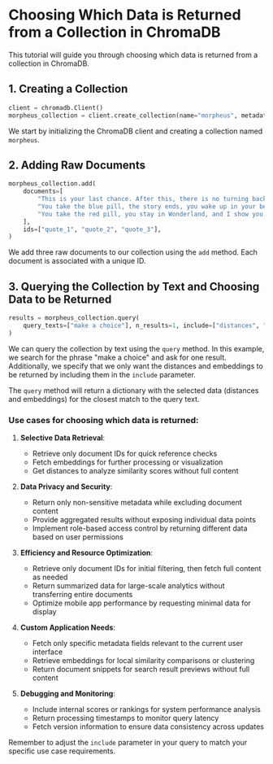 # Choosing Which Data is Returned from a Collection in ChromaDB

This tutorial will guide you through choosing which data is returned from a collection in ChromaDB.

## 1. Creating a Collection

```python
client = chromadb.Client()
morpheus_collection = client.create_collection(name="morpheus", metadata={"hnsw:space": "cosine"})
```

We start by initializing the ChromaDB client and creating a collection named `morpheus`.

## 2. Adding Raw Documents

```python
morpheus_collection.add(
    documents=[
        "This is your last chance. After this, there is no turning back.",
        "You take the blue pill, the story ends, you wake up in your bed and believe whatever you want to believe.",
        "You take the red pill, you stay in Wonderland, and I show you how deep the rabbit hole goes.",
    ],
    ids=["quote_1", "quote_2", "quote_3"],
)
```

We add three raw documents to our collection using the `add` method. Each document is associated with a unique ID.

## 3. Querying the Collection by Text and Choosing Data to be Returned

```python
results = morpheus_collection.query(
    query_texts=["make a choice"], n_results=1, include=["distances", "embeddings"]
)
```

We can query the collection by text using the `query` method. In this example, we search for the phrase "make a choice" and ask for one result. Additionally, we specify that we only want the distances and embeddings to be returned by including them in the `include` parameter.

The `query` method will return a dictionary with the selected data (distances and embeddings) for the closest match to the query text.

### Use cases for choosing which data is returned:

1. **Selective Data Retrieval**:
   - Retrieve only document IDs for quick reference checks
   - Fetch embeddings for further processing or visualization
   - Get distances to analyze similarity scores without full content

2. **Data Privacy and Security**:
   - Return only non-sensitive metadata while excluding document content
   - Provide aggregated results without exposing individual data points
   - Implement role-based access control by returning different data based on user permissions

3. **Efficiency and Resource Optimization**:
   - Retrieve only document IDs for initial filtering, then fetch full content as needed
   - Return summarized data for large-scale analytics without transferring entire documents
   - Optimize mobile app performance by requesting minimal data for display

4. **Custom Application Needs**:
   - Fetch only specific metadata fields relevant to the current user interface
   - Retrieve embeddings for local similarity comparisons or clustering
   - Return document snippets for search result previews without full content

5. **Debugging and Monitoring**:
   - Include internal scores or rankings for system performance analysis
   - Return processing timestamps to monitor query latency
   - Fetch version information to ensure data consistency across updates

Remember to adjust the `include` parameter in your query to match your specific use case requirements.